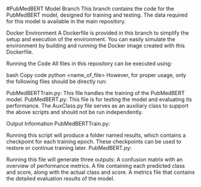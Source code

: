 #PubMedBERT Model Branch
This branch contains the code for the PubMedBERT model, designed for training and testing. The data required for this model is available in the main repository.

Docker Environment
A Dockerfile is provided in this branch to simplify the setup and execution of the environment. You can easily simulate the environment by building and running the Docker image created with this Dockerfile.

Running the Code
All files in this repository can be executed using:

bash
Copy code
python <name_of_file>
However, for proper usage, only the following files should be directly run:

PubMedBERTTrain.py: This file handles the training of the PubMedBERT model.
PubMedBERT.py: This file is for testing the model and evaluating its performance.
The AuxClass.py file serves as an auxiliary class to support the above scripts and should not be run independently.

Output Information
PubMedBERTTrain.py:

Running this script will produce a folder named results, which contains a checkpoint for each training epoch. These checkpoints can be used to restore or continue training later.
PubMedBERT.py:

Running this file will generate three outputs:
A confusion matrix with an overview of performance metrics.
A file containing each predicted class and score, along with the actual class and score.
A metrics file that contains the detailed evaluation results of the model.
